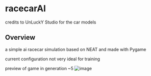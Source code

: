 # racecarAI
credits to UnLuckY Studio for the car models

## Overview
a simple ai racecar simulation based on NEAT and made with Pygame

current configuration not very ideal for training

preview of game in generation ~5
![image](https://user-images.githubusercontent.com/60021675/209078127-72a53344-d81d-40d5-9fc1-e14cb32500de.png)
